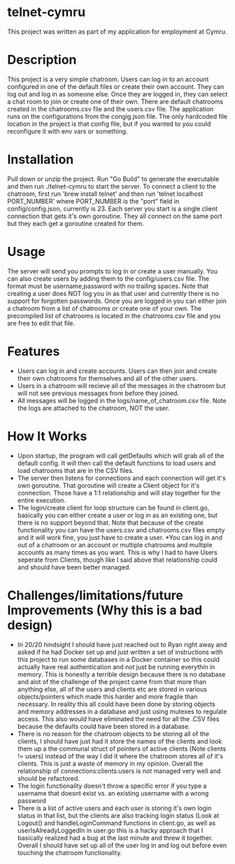 # telnet-cymru
This project was written as part of my application for employment at Cymru. 
# Description
This project is a very simple chatroom. Users can log in to an account configured in one of the default files or create their own account. They can log out and log in as someone else. Once they are logged in, 
they can select a chat room to join or create one of their own. There are default chatrooms created in the chatrooms.csv file and the users.csv file. The application runs on the configurations from the congig.json
file. The only hardcoded file location in the project is that config file, but if you wanted to you could reconfigure it with env vars or something. 
# Installation
Pull down or unzip the project. Run "Go Build" to generate the executable and then run ./telnet-cymru to start the server. To connect a client to the chatroom, first run 'brew install telnet' and then run 
'telnet localhost PORT_NUMBER' where PORT_NUMBER is the "port" field in config/config.json, currently is 23. Each server you start is a single client connection that gets it's own goroutine. They all connect on the same 
port but they each get a goroutine created for them.
# Usage
The server will send you prompts to log in or create a user manually. You can also create users by adding them to the config/users.csv file. The format must be username,password with no trailing spaces. Note that
creating a user does NOT log you in as that user and currently there is no support for forgotten passwords. Once you are logged in you can either join a chatroom from a list of chatrooms or create one of your own. 
The precompiled list of chatrooms is located in the chatrooms.csv file and you are free to edit that file. 
# Features
* Users can log in and create accounts. Users can then join and create their own chatrooms for themselves and all of the other users.
* Users in a chatroom will recieve all of the messages in the chatroom but will not see previous messages from before they joined.
* All messages will be logged in the logs/name_of_chatroom.csv file. Note the logs are attached to the chatroom, NOT the user.
# How It Works
* Upon startup, the program will call getDefaults which will grab all of the default config. It will then call the default functions to load users and load chatrooms that are in the CSV files.
* The server then listens for connections and each connection will get it's own goroutine. That goroutine will create a Client object for it's connection. Those have a 1:1 relationship and will stay together for the entire execution.
* The login/create client for loop structure can be found in client.go, basically you can either create a user or log in as an existing one, but there is no support beyond that. Note that because of the create
functionality you can have the users.csv and chatrooms.csv files empty and it will work fine, you just have to create a user.
*You can log in and out of a chatroom or an account or multiple chatrooms and multiple accounts as many times as you want. This is why I had to have Users seperate from Clients, though like I said above that relationship
could and should have been better managed. 
# Challenges/limitations/future Improvements (Why this is a bad design)
* In 20/20 hindsight I should have just reached out to Ryan right away and asked if he had Docker set up and just written a set of instructions with this project to run some databases in a Docker container so this
could actually have real authentication and not just be running everythin in memory. This is honestly a terrible design because there is no database and alot of the challenge of the project came from that more than anything else,
all of the users and clients etc are stored in various objects/pointers which made this harder and more fragile than necessary. In reality this all could have been done by storing objects and memory addresses in a database and just 
using mutexes to regulate access.  This also would have eliminated the need for all the .CSV files because the defaults could have been stored in a database. 
* There is no reason for the chatroom objects to be storing all of the clients, I should have just had it store the names of the clients and look them up a the communal struct of pointers of active clients (Note clients != users)
instead of the way I did it where the chatroom stores all of it's clients. This is just a waste of memory in my opinion. Overall the relationship of connections:clients:users is not managed very well and should be refactored.
* The login functionality doesn't throw a specific error if you type a username that doesnt exist vs. an existing username with a wrong password
* There is a list of active users and each user is storing it's own login status in that list, but the clients are also tracking login status (Look at Logout() and handleLoginCommand functions in client.go, as well as userIsAlreadyLoggedIn in user.go
  this is a hacky approach that I basically realized had a bug at the last minute and threw it together. Overall I should have set up all of the user log in and log out before even touching the chatroom functionality. 



